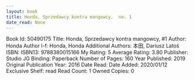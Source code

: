 ```yaml
---
layout: book
title: Honda, Sprzedawcy kontra mangowcy,  no. 1
date_read: None
---
```


Book Id: 50490175
Title: Honda, Sprzedawcy kontra mangowcy, #1
Author: Honda
Author l-f: Honda, Honda
Additional Authors: 本田, Dariusz Latoś
ISBN: 
ISBN13: 9788380015166
My Rating: 5
Average Rating: 3.80
Publisher: Studio JG
Binding: Paperback
Number of Pages: 160
Year Published: 2019
Original Publication Year: 2016
Date Read: 
Date Added: 2020/01/12
Exclusive Shelf: read
Read Count: 1
Owned Copies: 0

